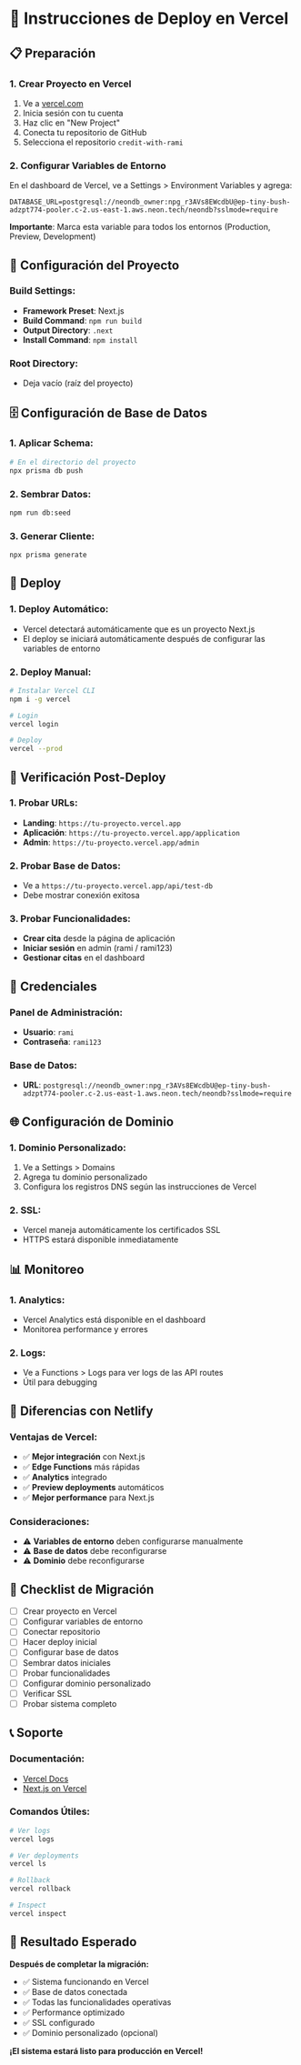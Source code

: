 # 🚀 Instrucciones de Deploy en Vercel

## 📋 Preparación

### **1. Crear Proyecto en Vercel**
1. Ve a [vercel.com](https://vercel.com)
2. Inicia sesión con tu cuenta
3. Haz clic en "New Project"
4. Conecta tu repositorio de GitHub
5. Selecciona el repositorio `credit-with-rami`

### **2. Configurar Variables de Entorno**
En el dashboard de Vercel, ve a Settings > Environment Variables y agrega:

```
DATABASE_URL=postgresql://neondb_owner:npg_r3AVs8EWcdbU@ep-tiny-bush-adzpt774-pooler.c-2.us-east-1.aws.neon.tech/neondb?sslmode=require
```

**Importante**: Marca esta variable para todos los entornos (Production, Preview, Development)

## 🔧 Configuración del Proyecto

### **Build Settings:**
- **Framework Preset**: Next.js
- **Build Command**: `npm run build`
- **Output Directory**: `.next`
- **Install Command**: `npm install`

### **Root Directory:**
- Deja vacío (raíz del proyecto)

## 🗄️ Configuración de Base de Datos

### **1. Aplicar Schema:**
```bash
# En el directorio del proyecto
npx prisma db push
```

### **2. Sembrar Datos:**
```bash
npm run db:seed
```

### **3. Generar Cliente:**
```bash
npx prisma generate
```

## 🚀 Deploy

### **1. Deploy Automático:**
- Vercel detectará automáticamente que es un proyecto Next.js
- El deploy se iniciará automáticamente después de configurar las variables de entorno

### **2. Deploy Manual:**
```bash
# Instalar Vercel CLI
npm i -g vercel

# Login
vercel login

# Deploy
vercel --prod
```

## 🧪 Verificación Post-Deploy

### **1. Probar URLs:**
- **Landing**: `https://tu-proyecto.vercel.app`
- **Aplicación**: `https://tu-proyecto.vercel.app/application`
- **Admin**: `https://tu-proyecto.vercel.app/admin`

### **2. Probar Base de Datos:**
- Ve a `https://tu-proyecto.vercel.app/api/test-db`
- Debe mostrar conexión exitosa

### **3. Probar Funcionalidades:**
- **Crear cita** desde la página de aplicación
- **Iniciar sesión** en admin (rami / rami123)
- **Gestionar citas** en el dashboard

## 🔐 Credenciales

### **Panel de Administración:**
- **Usuario**: `rami`
- **Contraseña**: `rami123`

### **Base de Datos:**
- **URL**: `postgresql://neondb_owner:npg_r3AVs8EWcdbU@ep-tiny-bush-adzpt774-pooler.c-2.us-east-1.aws.neon.tech/neondb?sslmode=require`

## 🌐 Configuración de Dominio

### **1. Dominio Personalizado:**
1. Ve a Settings > Domains
2. Agrega tu dominio personalizado
3. Configura los registros DNS según las instrucciones de Vercel

### **2. SSL:**
- Vercel maneja automáticamente los certificados SSL
- HTTPS estará disponible inmediatamente

## 📊 Monitoreo

### **1. Analytics:**
- Vercel Analytics está disponible en el dashboard
- Monitorea performance y errores

### **2. Logs:**
- Ve a Functions > Logs para ver logs de las API routes
- Útil para debugging

## 🔄 Diferencias con Netlify

### **Ventajas de Vercel:**
- ✅ **Mejor integración** con Next.js
- ✅ **Edge Functions** más rápidas
- ✅ **Analytics** integrado
- ✅ **Preview deployments** automáticos
- ✅ **Mejor performance** para Next.js

### **Consideraciones:**
- ⚠️ **Variables de entorno** deben configurarse manualmente
- ⚠️ **Base de datos** debe reconfigurarse
- ⚠️ **Dominio** debe reconfigurarse

## 🎯 Checklist de Migración

- [ ] Crear proyecto en Vercel
- [ ] Configurar variables de entorno
- [ ] Conectar repositorio
- [ ] Hacer deploy inicial
- [ ] Configurar base de datos
- [ ] Sembrar datos iniciales
- [ ] Probar funcionalidades
- [ ] Configurar dominio personalizado
- [ ] Verificar SSL
- [ ] Probar sistema completo

## 📞 Soporte

### **Documentación:**
- [Vercel Docs](https://vercel.com/docs)
- [Next.js on Vercel](https://vercel.com/docs/frameworks/nextjs)

### **Comandos Útiles:**
```bash
# Ver logs
vercel logs

# Ver deployments
vercel ls

# Rollback
vercel rollback

# Inspect
vercel inspect
```

## 🎉 Resultado Esperado

**Después de completar la migración:**
- ✅ Sistema funcionando en Vercel
- ✅ Base de datos conectada
- ✅ Todas las funcionalidades operativas
- ✅ Performance optimizado
- ✅ SSL configurado
- ✅ Dominio personalizado (opcional)

**¡El sistema estará listo para producción en Vercel!**
